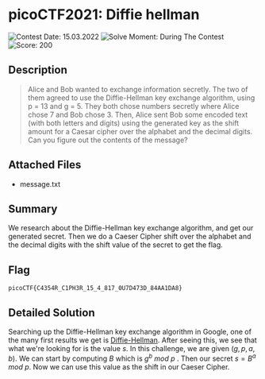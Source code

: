 # picoCTF2021: Diffie hellman

![Contest Date: 15.03.2022](https://img.shields.io/badge/Contest%20Date-15.03.2022-lightgrey.svg)
![Solve Moment: During The Contest](https://img.shields.io/badge/Solve%20Moment-During%20The%20Contest-brightgreen.svg)
![Score: 200](https://img.shields.io/badge/Score-200-brightgreen.svg)

## Description

> Alice and Bob wanted to exchange information secretly. The two of them agreed
to use the Diffie-Hellman key exchange algorithm, using p = 13 and g = 5. They
both chose numbers secretly where Alice chose 7 and Bob chose 3. Then, Alice
sent Bob some encoded text (with both letters and digits) using the generated
key as the shift amount for a Caesar cipher over the alphabet and the decimal
digits. Can you figure out the contents of the message?


## Attached Files

- message.txt

## Summary

We research about the Diffie-Hellman key exchange algorithm, and get our generated secret. Then we do a Caeser Cipher shift over the alphabet and the decimal digits with the shift value of the secret to get the flag.

## Flag

```
picoCTF{C4354R_C1PH3R_15_4_817_0U7D473D_84AA1DA8}
```

## Detailed Solution

Searching up the Diffie-Hellman key exchange algorithm in Google, one of the many first results we get is [Diffie-Hellman](https://en.wikipedia.org/wiki/Diffie%E2%80%93Hellman_key_exchange). After seeing this, we see that what we're looking for is the value $s$. In this challenge, we are given $(g, p, a, b)$. We can start by computing $B$ which is $g ^ b$ *mod p* . Then our secret $s = B ^ a$ *mod p*. Now we can use this value as the shift in our Caeser Cipher. 
